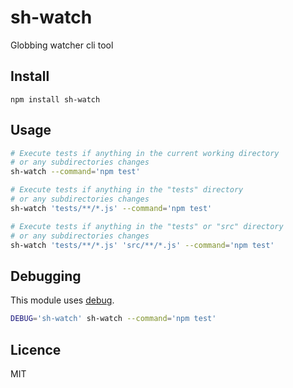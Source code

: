# sh-watch

Globbing watcher cli tool

## Install

```
npm install sh-watch
```

## Usage

```bash
# Execute tests if anything in the current working directory 
# or any subdirectories changes
sh-watch --command='npm test'

# Execute tests if anything in the "tests" directory 
# or any subdirectories changes
sh-watch 'tests/**/*.js' --command='npm test'

# Execute tests if anything in the "tests" or "src" directory 
# or any subdirectories changes
sh-watch 'tests/**/*.js' 'src/**/*.js' --command='npm test'
```

## Debugging

This module uses [debug](https://github.com/visionmedia/debug).

```bash
DEBUG='sh-watch' sh-watch --command='npm test'
```

## Licence

MIT
